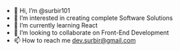 - 👋 Hi, I’m @surbir101
- 👀 I’m interested in creating complete Software Solutions 
- 🌱 I’m currently learning React 
- 💞️ I’m looking to collaborate on Front-End Development
- 📫 How to reach me dev.surbir@gmail.com

<!---
surbir101/surbir101 is a ✨ special ✨ repository because its `README.md` (this file) appears on your GitHub profile.
You can click the Preview link to take a look at your changes.
--->
